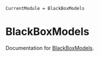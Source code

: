 ```@meta
CurrentModule = BlackBoxModels
```

# BlackBoxModels

Documentation for [BlackBoxModels](https://github.com/JuliaSmoothOptimizers/BlackBoxModels.jl).